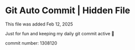 # Git Auto Commit | Hidden File

This file was added Feb 12, 2025

Just for fun and keeping my daily git commit active 🤪

commit number: 1308120

